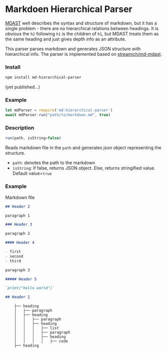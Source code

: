 # Markdoen Hierarchical Parser
[MDAST](https://github.com/syntax-tree/mdast) well describes the syntax and structure of markdown, but it has a single problem - there are no hierarchical relations between headings. It is obvious the `h2` following `h1` is the children of `h1`, but MDAST treats them as the same heading and just gives depth info as an attribute. 

This parser parses markdown and generates JSON structure with hierarchical info. The parser is implemented based on [streamich/md-mdast](https://github.com/streamich/md-mdast).

### Install 
```sh
npm install md-hierarchical-parser
```
(yet published...)

### Example
```javascript
let mdParser = require('md-hierarchical-parser')
await mdParser.run("path/to/markdown.md", true)
```

### Description

```javascript
run(path, isString=false)
```
Reads markdown file in the `path` and generates json object representing the structure. 

- `path`: denotes the path to the markdown
- `isString`: if false, returns JSON object. Else, returns stringified value. Default value=`true`

### Example

Markdown file 

```markdown
## Header 2

paragraph 1

### Header 3

paragraph 2

#### Header 4

- first
- second
- third

paragraph 3

##### Header 5

`print("hello world")`

## Header 2

```

```
    ├── heading
    │   ├── paragraph
    │   ├── heading
    │   │   ├── paragraph
    │   │   ├── heading
    │   │   │   ├── list
    │   │   │   ├── paragraph
    │   │   │   ├── heading
    │   │   │   │   ├── code
    ├── heading
    
```